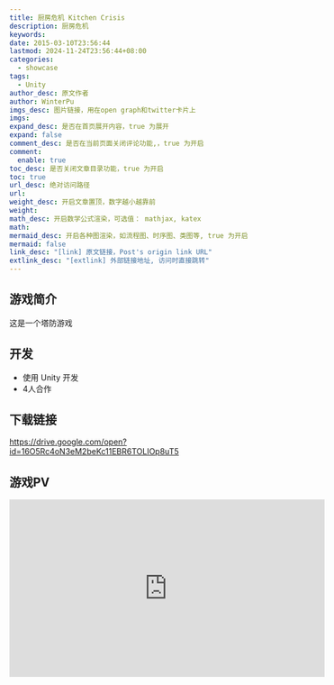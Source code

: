 ```yaml
---
title: 厨房危机 Kitchen Crisis
description: 厨房危机
keywords: 
date: 2015-03-10T23:56:44
lastmod: 2024-11-24T23:56:44+08:00
categories:
  - showcase
tags:
  - Unity
author_desc: 原文作者
author: WinterPu
imgs_desc: 图片链接，用在open graph和twitter卡片上
imgs: 
expand_desc: 是否在首页展开内容，true 为展开
expand: false
comment_desc: 是否在当前页面关闭评论功能,，true 为开启
comment:
  enable: true
toc_desc: 是否关闭文章目录功能，true 为开启
toc: true
url_desc: 绝对访问路径
url: 
weight_desc: 开启文章置顶，数字越小越靠前
weight: 
math_desc: 开启数学公式渲染，可选值： mathjax, katex
math: 
mermaid_desc: 开启各种图渲染，如流程图、时序图、类图等, true 为开启
mermaid: false
link_desc: "[link] 原文链接，Post's origin link URL"
extlink_desc: "[extlink] 外部链接地址, 访问时直接跳转"
---
```


## 游戏简介
这是一个塔防游戏

## 开发
* 使用 Unity 开发
* 4人合作

## 下载链接
https://drive.google.com/open?id=16O5Rc4oN3eM2beKc11EBR6TOLIOp8uT5

## 游戏PV

<iframe width="560" height="315" src="https://www.youtube.com/embed/fAhICANDQjY?si=7_W6NdJVkcQ48GB6" title="YouTube video player" frameborder="0" allow="accelerometer; autoplay; clipboard-write; encrypted-media; gyroscope; picture-in-picture; web-share" referrerpolicy="strict-origin-when-cross-origin" allowfullscreen></iframe>


<!--more-->
